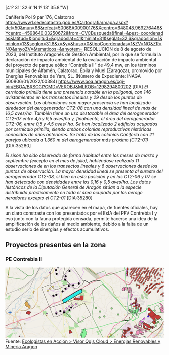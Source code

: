 [41º 31' 32.6''N 1º 13' 35.8''W]
 
Cañiferla Pol 9 par 176, Calatorao
https://www1.sedecatastro.gob.es/Cartografia/mapa.aspx?del=50&mun=68&refcat=50068A00900176&Xcentro=648048.969276446&Ycentro=4598640.03250672&from=OVCBusqueda&final=&pest=coordenadas&latitud=&longitud=&gradoslat=41&minlat=31&seglat=32.6&gradoslon=1&minlon=13&seglon=31.8&x=&y=&huso=0&tipoCoordenadas=1&ZV=NO&ZR=NO&anyoZV=&tematicos=&anyotem=
RESOLUCIÓN de 8 de agosto de 2023, del Instituto Aragonés de Gestión Ambiental, por la que se formula la declaración de impacto ambiental de la evaluación de impacto ambiental del proyecto de parque eólico “Contrebia II” de 49,4 mw, en los términos municipales de Alfamén, Calatorao, Épila y Muel (Zaragoza), promovido por Energías Renovables de Yam, SL. (Número de Expediente: INAGA 500806/01/2022/00384)
https://www.boa.aragon.es/cgi-bin/EBOA/BRSCGI?CMD=VEROBJ&MLKOB=1298294800202 [DIA]
*El cernícalo primilla tiene una presencia notable en la poligonal, con 146 avistamientos en los transectos lineales y 29 desde los puntos de observación. Las ubicaciones con mayor presencia se han localizado alrededor del aerogenerador CT2-08 con una densidad lineal de  más de 16,5 aves/ha. También tiene un uso destacable el área del aerogenerador CT2-07  entre 4,5 y 9,5 aves/ha y, finalmente, el área del aerogenerador CT2-06, entre 0,5 y 4,5 aves/ ha. Se han localizado 2 edificios ocupados por cernícalo primilla, siendo ambos colonias reproductivas históricas conocidas de años anteriores. Se trata de las colonias Cañiferla con 21 parejas ubicada a 1.360 m del aerogenerador más próximo (CT2-01)* [DIA:35280]

*El sisón ha sido observado de forma habitual entre los meses de marzo y septiembre (excepto en el  mes de julio), habiéndose realizado 11 observaciones de en los transectos lineales y 6 observaciones desde los puntos de observación. La mayor densidad lineal se presenta al sureste del aerogenerador CT2-08, si bien en esta posición y en las CT2-06 y 07 se han detectado con densidades entre los 0,16 y 0,5 aves/ha. Los datos históricos de la Diputación General de  Aragón sitúan a la especie distribuida prácticamente en toda el área ocupada por los aeroge neradores excepto el CT2-01* [DIA:35280]

A la vista de los datos que aparecen en el mapa, de fuentes oficiales, hay un claro constraste con los presentados por el EsIA del PFV Contrebia I y eso junto con la fauna protegida censada, permite hacerse una idea de la amplificación de los daños al medio ambiente, debido a la falta de un estudio serio de sinergias y efectos acumulativos.

## Proyectos presentes en la zona

### PE Contrebia II
![Proyectos presentes en la zona analizada](Energias_Renovables_y_Mineria_Aragon(1).jpeg) Fuente: [Ecologistas en Acción > Visor Qgis Cloud > Energias Renovables y Mineria Aragon](https://qgiscloud.com/EcologistasAccionAragon/Energias_Renovables_y_Mineria_Aragon/?l=AEROS%20EN%20TRAMITE%2CAEROS%20FUNCIONAMIENTO%2CPOLIGONALES%20PE%20TRAMITE%2CPSFV%20EN%20TRAMITE%2CPSFV%20EN%20FUNCIONAMIENTO%2CBIOGAS-BIOMETANO%2Cplanta%20BIOGAS-BIOMETANO%2CHIDR%C3%93GENO%20VERDE%2CALMACENAMIENTO%2Cplanta%20ALMACENAMIENTO%2CLINEAS%20PROYECTADAS%2CCENTRO%20DE%20DATOS%2CEXPLOTACIONES%20MINERAS%2CPERMISO%20DE%20INVESTIGACI%C3%93N%2CCUADR%C3%8DCULA%20CONCESI%C3%93N%2CAreas%20esteparias!%2CZEPA!%2CLIC%20ZEC!%2CIBAS!%2C%C3%81rea%20Cr%C3%ADtica%20Especies!%2CAmbito%20Protecci%C3%B3n%20Especies!%2CGoogleSatelite!%2COpenStreetMap&t=Energias_Renovables_y_Mineria_Aragon&e=-220451%2C5037162%2C5239%2C5152256)